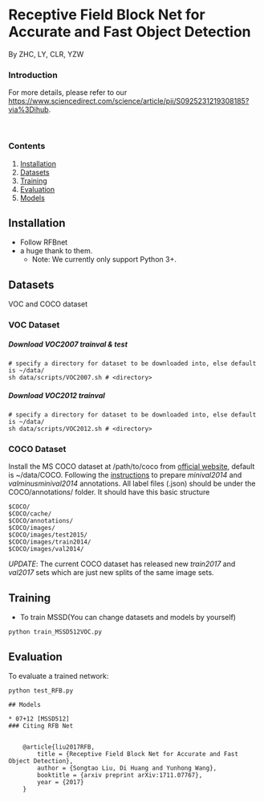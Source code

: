 # Receptive Field Block Net for Accurate and Fast Object Detection

By ZHC, LY, CLR, YZW

### Introduction
For more details, please refer to our https://www.sciencedirect.com/science/article/pii/S0925231219308185?via%3Dihub. 


&nbsp;
&nbsp;






### Contents
1. [Installation](#installation)
2. [Datasets](#datasets)
3. [Training](#training)
4. [Evaluation](#evaluation)
5. [Models](#models)

## Installation
- Follow RFBnet
- a huge thank to them.
  * Note: We currently only support Python 3+.
## Datasets
VOC and COCO dataset
### VOC Dataset
##### Download VOC2007 trainval & test

```Shell
# specify a directory for dataset to be downloaded into, else default is ~/data/
sh data/scripts/VOC2007.sh # <directory>
```

##### Download VOC2012 trainval

```Shell
# specify a directory for dataset to be downloaded into, else default is ~/data/
sh data/scripts/VOC2012.sh # <directory>
```
### COCO Dataset
Install the MS COCO dataset at /path/to/coco from [official website](http://mscoco.org/), default is ~/data/COCO. Following the [instructions](https://github.com/rbgirshick/py-faster-rcnn/blob/77b773655505599b94fd8f3f9928dbf1a9a776c7/data/README.md) to prepare *minival2014* and *valminusminival2014* annotations. All label files (.json) should be under the COCO/annotations/ folder. It should have this basic structure
```Shell
$COCO/
$COCO/cache/
$COCO/annotations/
$COCO/images/
$COCO/images/test2015/
$COCO/images/train2014/
$COCO/images/val2014/
```
*UPDATE*: The current COCO dataset has released new *train2017* and *val2017* sets which are just new splits of the same image sets. 

## Training
- To train MSSD(You can change datasets and models by yourself)
```Shell
python train_MSSD512VOC.py
```
## Evaluation
To evaluate a trained network:

```Shell
python test_RFB.py 

## Models

* 07+12 [MSSD512]
### Citing RFB Net


    @article{liu2017RFB,
        title = {Receptive Field Block Net for Accurate and Fast Object Detection},
        author = {Songtao Liu, Di Huang and Yunhong Wang},
        booktitle = {arxiv preprint arXiv:1711.07767},
        year = {2017}
    }

